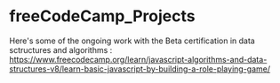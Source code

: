 # freeCodeCamp_Projects

Here's some of the ongoing work with the Beta certification in data sctructures and algorithms :
https://www.freecodecamp.org/learn/javascript-algorithms-and-data-structures-v8/learn-basic-javascript-by-building-a-role-playing-game/
